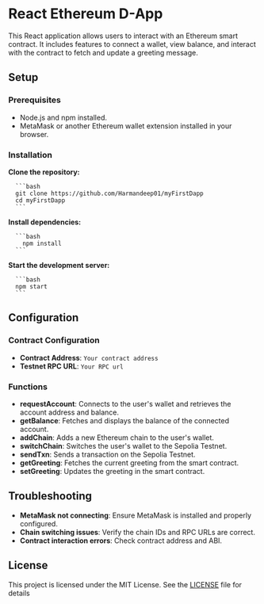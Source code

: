 
   # React Ethereum D-App

   This React application allows users to interact with an Ethereum smart contract. It includes features to connect a wallet, view balance, and interact with the contract to fetch and update a greeting message.

   ## Setup

   ### Prerequisites

   - Node.js and npm installed.
   - MetaMask or another Ethereum wallet extension installed in your browser.

### Installation
   
  **Clone the repository:**

      ```bash
      git clone https://github.com/Harmandeep01/myFirstDapp
      cd myFirstDapp
      ```

**Install dependencies:**

      ```bash
        npm install
      ```

 **Start the development server:**
 
      ```bash
      npm start
      ```
   ## Configuration

   ### Contract Configuration

   - **Contract Address**: `Your contract address`
   - **Testnet RPC URL**: `Your RPC url`

   ### Functions

   - **requestAccount**: Connects to the user's wallet and retrieves the account address and balance.
   - **getBalance**: Fetches and displays the balance of the connected account.
   - **addChain**: Adds a new Ethereum chain to the user's wallet.
   - **switchChain**: Switches the user's wallet to the Sepolia Testnet.
   - **sendTxn**: Sends a transaction on the Sepolia Testnet.
   - **getGreeting**: Fetches the current greeting from the smart contract.
   - **setGreeting**: Updates the greeting in the smart contract.

   ## Troubleshooting

   - **MetaMask not connecting**: Ensure MetaMask is installed and properly configured.
   - **Chain switching issues**: Verify the chain IDs and RPC URLs are correct.
   - **Contract interaction errors**: Check contract address and ABI.

   ## License

   This project is licensed under the MIT License. See the [LICENSE](https://github.com/git/git-scm.com/blob/main/MIT-LICENSE.txt) file for details
